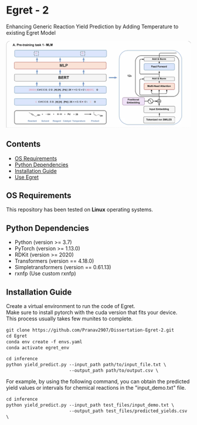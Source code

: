 # Egret - 2 
Enhancing Generic Reaction Yield Prediction by Adding Temperature to existing Egret Model

![Egret](./dataset/model_framework_MLM.jpg)
## Contents
- [OS Requirements](#os-requirements)
- [Python Dependencies](#python-dependencies)
- [Installation Guide](#installation-guide)
- [Use Egret](#use-egret)

## OS Requirements
This repository has been tested on **Linux**  operating systems.

## Python Dependencies
* Python (version >= 3.7) 
* PyTorch (version >= 1.13.0) 
* RDKit (version >= 2020)
* Transformers (version == 4.18.0)
* Simpletransformers (version == 0.61.13)
* rxnfp (Use custom rxnfp)

## Installation Guide
Create a virtual environment to run the code of Egret.<br>
Make sure to install pytorch with the cuda version that fits your device.<br>
This process usually takes few munites to complete.<br>
```
git clone https://github.com/Pranav2907/Dissertation-Egret-2.git
cd Egret
conda env create -f envs.yaml
conda activate egret_env
```
```
cd inference
python yield_predict.py --input_path path/to/input_file.txt \
                        --output_path path/to/output.csv \
```
For example, by using the following command, you can obtain the predicted yield values or intervals for chemical reactions in the "input_demo.txt" file.<br>
```
cd inference
python yield_predict.py --input_path test_files/input_demo.txt \
                        --output_path test_files/predicted_yields.csv \
```
